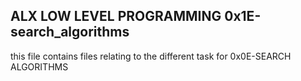 <h2>ALX LOW LEVEL PROGRAMMING 0x1E-search_algorithms</h2>
<p>this file contains files relating to the different task for 0x0E-SEARCH ALGORITHMS</p>
